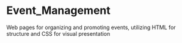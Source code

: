 # Event_Management
Web pages for organizing and promoting events, utilizing HTML for structure and CSS for visual presentation
